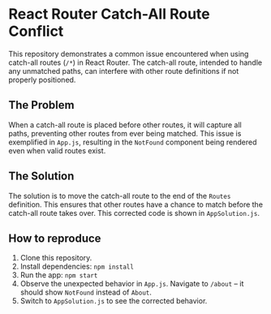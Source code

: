 # React Router Catch-All Route Conflict

This repository demonstrates a common issue encountered when using catch-all routes (`/*`) in React Router. The catch-all route, intended to handle any unmatched paths, can interfere with other route definitions if not properly positioned.

## The Problem

When a catch-all route is placed before other routes, it will capture all paths, preventing other routes from ever being matched.  This issue is exemplified in `App.js`, resulting in the `NotFound` component being rendered even when valid routes exist.

## The Solution

The solution is to move the catch-all route to the end of the `Routes` definition. This ensures that other routes have a chance to match before the catch-all route takes over.  This corrected code is shown in `AppSolution.js`.

## How to reproduce

1. Clone this repository.
2. Install dependencies: `npm install`
3. Run the app: `npm start`
4. Observe the unexpected behavior in `App.js`.  Navigate to `/about` – it should show `NotFound` instead of `About`.
5. Switch to `AppSolution.js` to see the corrected behavior.